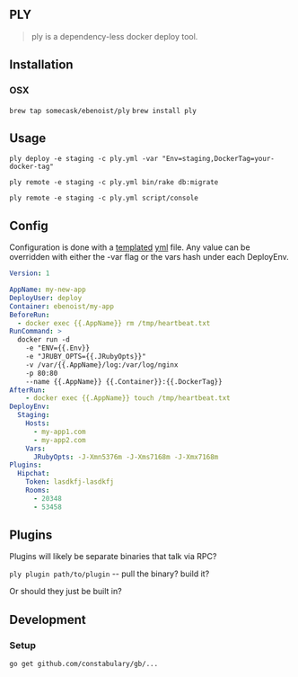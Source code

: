 PLY
---
> ply is a dependency-less docker deploy tool.

Installation
---

### OSX
`brew tap somecask/ebenoist/ply`
`brew install ply`

Usage
---
`ply deploy -e staging -c ply.yml -var "Env=staging,DockerTag=your-docker-tag"`

`ply remote -e staging -c ply.yml bin/rake db:migrate`

`ply remote -e staging -c ply.yml script/console`

Config
---

Configuration is done with a [templated](http://golang.org/pkg/text/template/) [yml](http://yaml.org) file.
Any value can be overridden with either the -var flag or the vars hash under each DeployEnv.

```yaml
Version: 1

AppName: my-new-app
DeployUser: deploy
Container: ebenoist/my-app
BeforeRun:
  - docker exec {{.AppName}} rm /tmp/heartbeat.txt
RunCommand: >
  docker run -d
    -e "ENV={{.Env}}
    -e "JRUBY_OPTS={{.JRubyOpts}}"
    -v /var/{{.AppName}/log:/var/log/nginx
    -p 80:80
    --name {{.AppName}} {{.Container}}:{{.DockerTag}}
AfterRun:
    - docker exec {{.AppName}} touch /tmp/heartbeat.txt
DeployEnv:
  Staging:
    Hosts:
      - my-app1.com
      - my-app2.com
    Vars:
      JRubyOpts: -J-Xmn5376m -J-Xms7168m -J-Xmx7168m
Plugins:
  Hipchat:
    Token: lasdkfj-lasdkfj
    Rooms:
      - 20348
      - 53458

```

Plugins
---
Plugins will likely be separate binaries that talk via RPC?

`ply plugin path/to/plugin` -- pull the binary? build it?

Or should they just be built in?

Development
---

### Setup
`go get github.com/constabulary/gb/...`

